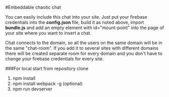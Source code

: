 #Embeddable chaotic chat

You can easily include this chat into your site. Just put your firebase credentials
into the **config.json** file, build it as noted above, import **bundle.js** and
add an empty element with id="mount-point" into the page of your site where you
 want to insert a chat.

Chat connects to the domain, so all the users on the same domain will be in the same
"chat-room". If you add it to several sites with different domains there will be
created separate room for every domain and you don't have to change your firebase
credentials for every site.

###For local start from repository clone

1. npm install
2. npm install webpack -g (optional)
3. npm run devserver
